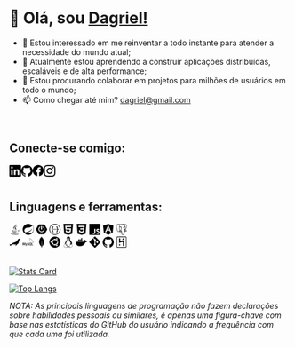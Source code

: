 # 👋 Olá, sou [Dagriel!](https://dagriel.github.io)

- 👀 Estou interessado em me reinventar a todo instante para atender a necessidade do mundo atual;
- 🌱 Atualmente estou aprendendo a construir aplicações distribuídas, escaláveis e de alta performance;
- 💞️ Estou procurando colaborar em projetos para milhões de usuários em todo o mundo;
- 📫 Como chegar até mim? dagriel@gmail.com
<br />

## Conecte-se comigo:

<a href="http://www.linkedin.com/in/dagriel">
  <img align="left" alt="Dagriel's LinkedIn" width="21px" src="https://raw.githubusercontent.com/dagriel/dagriel/1e88a67688dc59aa0d8322c8678343d74692bf1d/assets/linkedin.svg" />
</a>
<a href="https://github.com/dagriel">
  <img align="left" alt="Dagriel's GitHub" width="21px" src="https://raw.githubusercontent.com/dagriel/dagriel/1e88a67688dc59aa0d8322c8678343d74692bf1d/assets/github.svg" />
</a>
<a href="https://www.facebook.com/profile.php?id=100008315940662">
  <img align="left" alt="Dagriel Lacruz | Facebook" width="20px" src="https://raw.githubusercontent.com/dagriel/dagriel/1e88a67688dc59aa0d8322c8678343d74692bf1d/assets/facebook.svg" />
</a>
<a href="https://instagram.com/dagriellacruz">
  <img align="left" alt="Dagriel's Instagram" width="21px" src="https://raw.githubusercontent.com/dagriel/dagriel/1e88a67688dc59aa0d8322c8678343d74692bf1d/assets/instagram.svg" />
</a>
<br />
<br />

## Linguagens e ferramentas:

<code><img height="20" src="https://raw.githubusercontent.com/dagriel/dagriel/1e88a67688dc59aa0d8322c8678343d74692bf1d/assets/java.svg"></code>
<code><img height="20" src="https://raw.githubusercontent.com/dagriel/dagriel/1e88a67688dc59aa0d8322c8678343d74692bf1d/assets/spring.svg"></code>
<code><img height="20" src="https://raw.githubusercontent.com/dagriel/dagriel/1e88a67688dc59aa0d8322c8678343d74692bf1d/assets/springboot.svg"></code>
<code><img height="20" src="https://raw.githubusercontent.com/dagriel/dagriel/1e88a67688dc59aa0d8322c8678343d74692bf1d/assets/swagger.svg"></code>
<code><img height="20" src="https://raw.githubusercontent.com/dagriel/dagriel/1e88a67688dc59aa0d8322c8678343d74692bf1d/assets/html5.svg"></code>
<code><img height="20" src="https://raw.githubusercontent.com/dagriel/dagriel/1e88a67688dc59aa0d8322c8678343d74692bf1d/assets/css3.svg"></code>
<code><img height="20" src="https://raw.githubusercontent.com/dagriel/dagriel/1e88a67688dc59aa0d8322c8678343d74692bf1d/assets/javascript.svg"></code>
<code><img height="20" src="https://raw.githubusercontent.com/dagriel/dagriel/1e88a67688dc59aa0d8322c8678343d74692bf1d/assets/angular.svg"></code>
<code><img height="20" src="https://raw.githubusercontent.com/dagriel/dagriel/1e88a67688dc59aa0d8322c8678343d74692bf1d/assets/postgresql.svg"></code>    
<code><img height="20" src="https://raw.githubusercontent.com/dagriel/dagriel/1e88a67688dc59aa0d8322c8678343d74692bf1d/assets/mariadb.svg"></code>
<code><img height="20" src="https://raw.githubusercontent.com/dagriel/dagriel/1e88a67688dc59aa0d8322c8678343d74692bf1d/assets/mysql.svg"></code>
<code><img height="20" src="https://raw.githubusercontent.com/dagriel/dagriel/1e88a67688dc59aa0d8322c8678343d74692bf1d/assets/mongodb.svg"></code>
<code><img height="20" src="https://raw.githubusercontent.com/dagriel/dagriel/1e88a67688dc59aa0d8322c8678343d74692bf1d/assets/ubuntu.svg"></code>
<code><img height="20" src="https://raw.githubusercontent.com/dagriel/dagriel/1e88a67688dc59aa0d8322c8678343d74692bf1d/assets/linux.svg"></code>
<code><img height="20" src="https://raw.githubusercontent.com/dagriel/dagriel/1e88a67688dc59aa0d8322c8678343d74692bf1d/assets/docker.svg"></code>
<code><img height="20" src="https://raw.githubusercontent.com/dagriel/dagriel/1e88a67688dc59aa0d8322c8678343d74692bf1d/assets/git.svg"></code>
<code><img height="20" src="https://raw.githubusercontent.com/dagriel/dagriel/1e88a67688dc59aa0d8322c8678343d74692bf1d/assets/github.svg"></code>
<code><img height="20" src="https://raw.githubusercontent.com/dagriel/dagriel/1e88a67688dc59aa0d8322c8678343d74692bf1d/assets/heroku.svg"></code>
<br />
<br />

[![Stats Card](https://github-readme-stats-brown-eta-15.vercel.app/api?username=dagriel&show_icons=true&count_private=true&include_all_commits=true&theme=dark)](https://github.com/dagriel)

[![Top Langs](https://github-readme-stats-brown-eta-15.vercel.app/api/top-langs/?username=dagriel&theme=dark)](https://github.com/dagriel)

*NOTA: As principais linguagens de programação não fazem declarações sobre habilidades pessoais ou similares, é apenas uma figura-chave com base nas estatísticas do GitHub do usuário indicando a frequência com que cada uma foi utilizada.*

